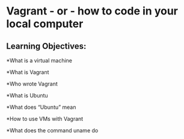 # Vagrant - or - how to code in your local computer

## Learning Objectives:

*What is a virtual machine

*What is Vagrant

*Who wrote Vagrant

*What is Ubuntu

*What does “Ubuntu” mean

*How to use VMs with Vagrant

*What does the command uname do
